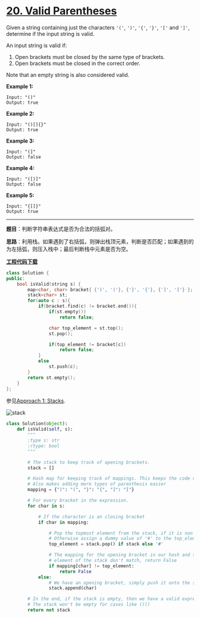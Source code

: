 # [20. Valid Parentheses](https://leetcode.com/problems/valid-parentheses/)

Given a string containing just the characters `'('`, `')'`, `'{'`, `'}'`, `'['` and `']'`, determine if the input string is valid.

An input string is valid if:

1. Open brackets must be closed by the same type of brackets.
2. Open brackets must be closed in the correct order.

Note that an empty string is also considered valid.

**Example 1:**

```
Input: "()"
Output: true
```

**Example 2:**

```
Input: "()[]{}"
Output: true
```

**Example 3:**

```
Input: "(]"
Output: false
```

**Example 4:**

```
Input: "([)]"
Output: false
```

**Example 5:**

```
Input: "{[]}"
Output: true
```

-----

**题目**：判断字符串表达式是否为合法的括弧对。

**思路**：利用栈。如果遇到了右括弧，则弹出栈顶元素，判断是否匹配；如果遇到的为左括弧，则压入栈中；最后判断栈中元素是否为空。

[**工程代码下载**](https://github.com/shenkh/leetcode)

```cpp
class Solution {
public:
    bool isValid(string s) {
        map<char, char> bracket{ {')', '('}, {'}', '{'}, {']', '['} };
        stack<char> st;
        for(auto c : s){
            if(bracket.find(c) != bracket.end()){
                if(st.empty())
                    return false;

                char top_element = st.top();
                st.pop();

                if(top_element != bracket[c])
                    return false;
            }
            else
                st.push(c);
        }
        return st.empty();
    }
};
```


参见[Approach 1: Stacks](https://leetcode.com/problems/valid-parentheses/solution/).

![stack](https://leetcode.com/problems/valid-parentheses/Figures/20/20-Valid-Parentheses-Recursive-Property.png)

```python
class Solution(object):
    def isValid(self, s):
        """
        :type s: str
        :rtype: bool
        """

        # The stack to keep track of opening brackets.
        stack = []

        # Hash map for keeping track of mappings. This keeps the code very clean.
        # Also makes adding more types of parenthesis easier
        mapping = {")": "(", "}": "{", "]": "["}

        # For every bracket in the expression.
        for char in s:

            # If the character is an closing bracket
            if char in mapping:

                # Pop the topmost element from the stack, if it is non empty
                # Otherwise assign a dummy value of '#' to the top_element variable
                top_element = stack.pop() if stack else '#'

                # The mapping for the opening bracket in our hash and the top
                # element of the stack don't match, return False
                if mapping[char] != top_element:
                    return False
            else:
                # We have an opening bracket, simply push it onto the stack.
                stack.append(char)

        # In the end, if the stack is empty, then we have a valid expression.
        # The stack won't be empty for cases like ((()
        return not stack
```
